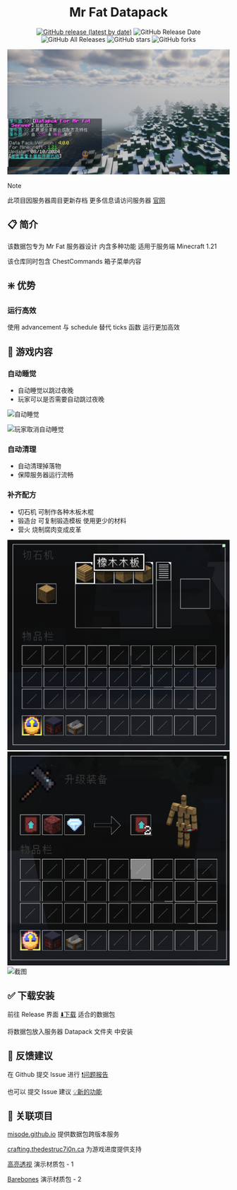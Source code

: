 <div align="center">

<h1 align="center"> Mr Fat Datapack </h1>

[![GitHub release (latest by date)](https://img.shields.io/github/v/release/wen-wen520/Minecraft_Datapack-Mr.Fat_Server)](https://github.com/wen-wen520/Minecraft_Datapack-Mr.Fat_Server) ![GitHub Release Date](https://img.shields.io/github/release-date/wen-wen520/Minecraft_Datapack-Mr.Fat_Server) ![GitHub All Releases](https://img.shields.io/github/downloads/wen-wen520/Minecraft_Datapack-Mr.Fat_Server/total) ![GitHub stars](https://img.shields.io/github/stars/wen-wen520/Minecraft_Datapack-Mr.Fat_Server?style=flat) ![GitHub forks](https://img.shields.io/github/forks/wen-wen520/Minecraft_Datapack-Mr.Fat_Server)

![截图](assets/gallery/first_load.png)

</div>

> [!NOTE]
> 此项目因服务器周目更新存档 
> 更多信息请访问服务器 [官网](https://www.mrfat.us/)

## 📋 简介

该数据包专为 Mr Fat 服务器设计
内含多种功能
适用于服务端 Minecraft 1.21

该仓库同时包含 ChestCommands 箱子菜单内容


## ❇️ 优势

### 运行高效
使用 advancement 与 schedule 替代 ticks 函数
运行更加高效


## 📖 游戏内容

### 自动睡觉

- 自动睡觉以跳过夜晚
- 玩家可以是否需要自动跳过夜晚

![自动睡觉](assets/gallery/auto_sleep.png)

![玩家取消自动睡觉](assets/gallery/auto_sleep_cancel.png)
### 自动清理

- 自动清理掉落物
- 保障服务器运行流畅

### 补齐配方

- 切石机 可制作各种木板木棍
- 锻造台 可复制锻造模板 使用更少的材料
- 营火 烧制腐肉变成皮革

![截图](assets/gallery/recipe_1.png)
![截图](assets/gallery/recipe_2.png)
![截图](assets/gallery/rotten_flesh_leather.png)

## ✅ 下载安装
前往 Release 界面 [⬇️下载](https://github.com/wen-wen520/Minecraft_Datapack-Mr.Fat_Server/releases) 适合的数据包

将数据包放入服务器 Datapack 文件夹 中安装


## 📃 反馈建议

在 Github 提交 Issue 进行 [❗问题报告](https://github.com/wen-wen520/Minecraft_Datapack-Mr.Fat_Server/issues/new?assignees=wen-wen520&labels=%F0%9F%90%9B+%E9%97%AE%E9%A2%98&projects=&template=bug_report.yml&title=%5BBug%5D+%E6%A0%87%E9%A2%98)

也可以 提交 Issue 建议 [💡新的功能](https://github.com/wen-wen520/Minecraft_Datapack-Mr.Fat_Server/issues/new?assignees=wen-wen520&labels=%F0%9F%92%A1+%E5%8A%9F%E8%83%BD&projects=&template=feature_request.yml&title=%5BFeature%5D+%E6%A0%87%E9%A2%98)


## 🔗 关联项目

[misode.github.io](https://github.com/misode/misode.github.io) 提供数据包跨版本服务

[crafting.thedestruc7i0n.ca](https://crafting.thedestruc7i0n.ca/) 为游戏进度提供支持

[高亮透视](https://github.com/sheep-realms) 演示材质包 - 1

[Barebones](https://modrinth.com/resourcepack/bare-bones) 演示材质包 - 2